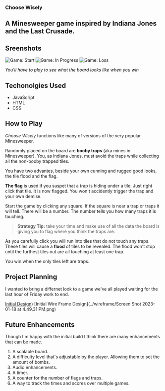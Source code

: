 ### Choose Wisely
## A Minesweeper game inspired by Indiana Jones and the Last Crusade.

## Sreenshots
![Game: Start](../choosewisely/images/game-start.png)
![Game: In Progress](../choosewisely/images/game-in%20progress.png)
![Game: Loss](../choosewisely/images/game-fisnish%20loss.png)

_You'll have to play to see what the board looks like when you win_

## Techonolgies Used 
* JavaScript
* HTML
* CSS

## How to Play

_Choose Wisely_ functions like many of versions of the very popular Minesweeper.  

Randomly placed on the board are **booby traps** (aka mines in Minesweeper). You, as Indiana Jones, must avoid the traps while collecting all the non-booby trapped tiles. 

You have two advantes, beside your own cunning and rugged good looks, the tile flood and the flag.

**The flag** is used if you suspet that a trap is hiding under a tile. Just right click that tile. It is now flagged. You won't accidently trigger the trap and your own demise. 

Start the game by clicking any square. If the square is near a trap or traps it will tell. There will be a number. The number tells you how many traps it is touching. 

>**Strategy Tip:** take your time and make use of all the data the board is giving you to flag where you think the traps are. 

As you carefully click you will run into tiles that do not touch any traps. These tiles will cause a **flood** of tiles to be revealed. The flood won't stop until the furthest tiles out are all touching at least one trap. 

You win when the only tiles left are traps. 

## Project Planning 

I wanted to bring a differnet look to a game we've all played waiting for the last hour of Friday work to end. 

[Initial Design](../choosewisely/pseudocode/pseudocode.txt))
[Initial Wire Frame Design](../wireframe/Screen Shot 2023-01-18 at 4.49.31 PM.png)

## Future Enhancements

Though I'm happy with the initial build I think there are many enhancements that can be made.

1. A scalable board.
2. A difficulty level that's adjustable by the player. Allowing them to set the amount of bombs.
3. Audio enhancements. 
4. A timer.
5. A counter for the number of flags and traps. 
6. A way to track the times and scores over multiple games. 


